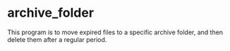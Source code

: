 # archive_folder
This program is to move expired files to a specific archive folder, and then delete them after a regular period.
